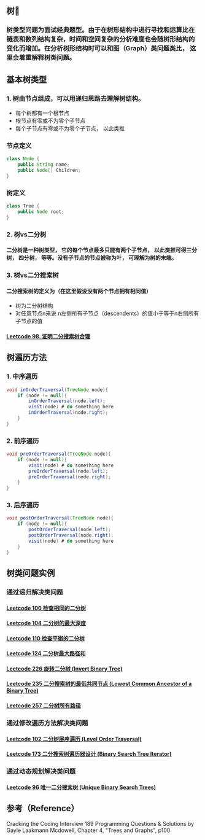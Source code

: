 ## 树🌲
### 树类型问题为面试经典题型。由于在树形结构中进行寻找和运算比在链表和数列结构复杂，时间和空间复杂的分析难度也会随树形结构的变化而增加。在分析树形结构时可以和图（Graph）类问题类比， 这里会着重解释树类问题。

## 基本树类型
### 1. 树由节点组成，可以用递归思路去理解树结构。
* 每个树都有一个根节点
* 根节点有零或不为零个子节点
* 每个子节点有零或不为零个子节点， 以此类推

### 节点定义
```java 
class Node {
	public String name;
	public Node[] Children;
}
```
### 树定义
```java 
class Tree {
	public Node root;
}
```

### 2. 树vs二分树
#### 二分树是一种树类型， 它的每个节点最多只能有两个子节点， 以此类推可得三分树， 四分树， 等等。没有子节点的节点被称为叶， 可理解为树的末端。

### 3. 树vs二分搜索树
#### 二分搜索树的定义为（在这里假设没有两个节点拥有相同值）
* 树为二分树结构
*  对任意节点n来说 n左侧所有子节点（descendents）的值小于等于n右侧所有子节点的值

#### [Leetcode 98. 证明二分搜索树合理](https://github.com/algorithmdaybyday/Practice-an-algorithm-question-every-day/blob/master/chapter_Tree/leetcode/validBST.java)
## 树遍历方法
### 1. 中序遍历
```java
void inOrderTraversal(TreeNode node){
	if (node != null){
		inOrderTraversal(node.left);
		visit(node) # do something here
		inOrderTraversal(node.right);
	}
}
```
### 2. 前序遍历
```java
void preOrderTraversal(TreeNode node){
	if (node != null){
		visit(node) # do something here
		preOrderTraversal(node.left);
		preOrderTraversal(node.right);
	}
}
```
### 3. 后序遍历
```java
void postOrderTraversal(TreeNode node){
	if (node != null){
		postOrderTraversal(node.left);
		postOrderTraversal(node.right);
		visit(node) # do something here
	}
}
```
## 树类问题实例
### 通过递归解决类问题

#### [Leetcode 100 检查相同的二分树](https://github.com/algorithmdaybyday/Practice-an-algorithm-question-every-day/blob/master/chapter_Tree/leetcode/isSameTree.java)
#### [Leetcode 104 二分树的最大深度](https://github.com/algorithmdaybyday/Practice-an-algorithm-question-every-day/blob/master/chapter_Tree/leetcode/maxDepth.java)
#### [Leetcode 110 检查平衡的二分树](https://github.com/algorithmdaybyday/Practice-an-algorithm-question-every-day/blob/master/chapter_Tree/leetcode/balancedBinaryTree.java)
#### [Leetcode 124 二分树最大路径和](https://github.com/algorithmdaybyday/Practice-an-algorithm-question-every-day/blob/master/chapter_Tree/leetcode/bstMaxPathSum.java)
#### [Leetcode 226 旋转二分树 (Invert Binary Tree)](https://github.com/algorithmdaybyday/Practice-an-algorithm-question-every-day/blob/master/chapter_Tree/leetcode/invertTree.java)
#### [Leetcode 235 二分搜索树的最低共同节点 (Lowest Common Ancestor of a Binary Tree)](https://github.com/algorithmdaybyday/Practice-an-algorithm-question-every-day/blob/master/chapter_Tree/leetcode/lowestCommonAncestor.java)
#### [Leetcode 257 二分树所有路径](https://github.com/algorithmdaybyday/Practice-an-algorithm-question-every-day/blob/master/chapter_Tree/leetcode/bstPaths.java)
### 通过修改遍历方法解决类问题
#### [Leetcode 102 二分树层序遍历 (Level Order Traversal)](https://github.com/algorithmdaybyday/Practice-an-algorithm-question-every-day/blob/master/chapter_Tree/leetcode/bstLevelOrderTraversal.java)
#### [Leetcode 173 二分搜索树遍历器设计 (Binary Search Tree Iterator)](https://github.com/algorithmdaybyday/Practice-an-algorithm-question-every-day/blob/master/chapter_Tree/leetcode/bstIterator.java)

### 通过动态规划解决类问题
#### [Leetcode 96 唯一二分搜索树 (Unique Binary Search Trees)](https://github.com/algorithmdaybyday/Practice-an-algorithm-question-every-day/blob/master/chapter_Tree/leetcode/uniqueBST.java)

## 参考（Reference）
Cracking the Coding Interview 189 Programming Questions & Solutions by  Gayle Laakmann Mcdowell, Chapter 4, "Trees and Graphs", p100


